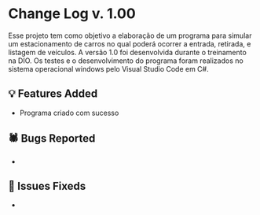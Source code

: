 # Change Log v. 1.00
Esse projeto tem como objetivo a elaboração de um programa para simular um estacionamento de carros no qual poderá ocorrer a entrada, retirada, e listagem de veículos. A versão 1.0 foi desenvolvida durante o treinamento na DIO. Os testes e o desenvolvimento do programa foram realizados no sistema operacional windows pelo Visual Studio Code em C#.

## 💡 Features Added

- Programa criado com sucesso

## 🕷️ Bugs Reported

-

## 🔧 Issues Fixeds

- 
